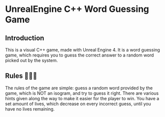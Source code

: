 # UnrealEngine C++ Word Guessing Game
## Introduction 
This is a visual C++ game, made with Unreal Engine 4. It is a word guessing game, which requires you to guess the correct answer to a random word picked out by the system.

## Rules 📏📏📏
The rules of the game are simple: guess a random word provided by the game, which is NOT an isogram, and try to guess it right. There are various hints given along the way to make it easier for the player to win. You have a set amount of lives, which decrease on every incorrect guess, until you have no lives remaining. 
